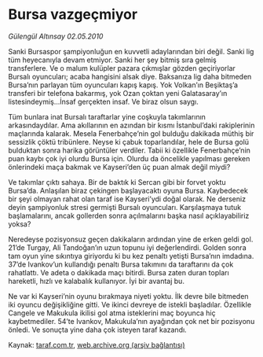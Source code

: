 # Bursa vazgeçmiyor

*Gülengül Altınsay  02.05.2010*

<div class="yazi"><p>Sanki Bursaspor şampiyonluğun en kuvvetli adaylarından biri değil. Sanki lig tüm heyecanıyla devam etmiyor. Sanki her şey bitmiş sıra gelmiş transferlere. Ve o malum kulüpler pazara çıkmışlar gözden geçiriyorlar Bursalı oyuncuları; acaba hangisini alsak diye. Baksanıza lig daha bitmeden Bursa’nın parlayan tüm oyuncuları kapış kapış. Yok Volkan’ın Beşiktaş’a transferi bir telefona bakarmış, yok Ozan çoktan yeni Galatasaray’ın listesindeymiş...İnsaf gerçekten insaf. Ve biraz olsun saygı.</p>
<p>Tüm bunlara inat Bursalı taraftarlar yine coşkuyla takımlarının arkasındaydılar. Ama akıllarının en azından bir kısmı İstanbul’daki rakiplerinin maçlarında kalarak. Mesela Fenerbahçe’nin gol bulduğu dakikada müthiş bir sessizlik çöktü tribünlere. Neyse ki çabuk toparlandılar, hele de Bursa golü bulduktan sonra harika görüntüler verdiler. Tabii ki özellikle Fenerbahçe’nin puan kaybı çok iyi olurdu Bursa için. Olurdu da öncelikle yapılması gereken önlerindeki maça bakmak ve Kayseri’den üç puan almak değil miydi?</p>
<p>Ve takımlar çıktı sahaya. Bir de baktık ki Sercan gibi bir forvet yoktu Bursa’da. Anlaşılan biraz çekingen başlayacaktı oyuna Bursa. Kaybedecek bir şeyi olmayan rahat olan taraf ise Kayseri’ydi doğal olarak. Ne derseniz deyin şampiyonluk stresi germişti Bursalı oyuncuları. Karşılaşmaya tutuk başlamalarını, ancak gollerden sonra açılmalarını başka nasıl açıklayabiliriz yoksa?</p>
<p>Neredeyse pozisyonsuz geçen dakikaların ardından yine de erken geldi gol. 21’de Turgay, Ali Tandoğan’ın uzun topunu iyi değerlendirdi. Golden sonra tam oyun yine sıkıntıya giriyordu ki bu kez penaltı yetişti Bursa’nın imdadına. 37’de Ivankov’un kullandığı penaltı Bursa takımını da taraftarını da çok rahatlattı. Ve adeta o dakikada maçı bitirdi. Bursa zaten duran topları hareketli, hızlı ve kalabalık kullanıyor. İyi bir avantaj bu.</p>
<p>Ne var ki Kayseri’nin oyunu bırakmaya niyeti yoktu. İlk devre bile bitmeden iki oyuncu değişikliğine gitti. Ve ikinci devreye de istekli başladılar. Özellikle Cangele ve Makukula ikilisi gol atma isteklerini maç boyunca hiç kaybetmediler. 54’te Ivankov, Makukula’nın ayağından çok net bir pozisyonu önledi. Ve sonuçta yine daha çok isteyen taraf kazandı.</p></div>

Kaynak: [taraf.com.tr](http://www.taraf.com.tr:80/gulengul-altinsay/makale-bursa-vazgecmiyor.htm), [web.archive.org (arşiv bağlantısı)](http://web.archive.org/web/20100504082058/http://www.taraf.com.tr:80/gulengul-altinsay/makale-bursa-vazgecmiyor.htm)
